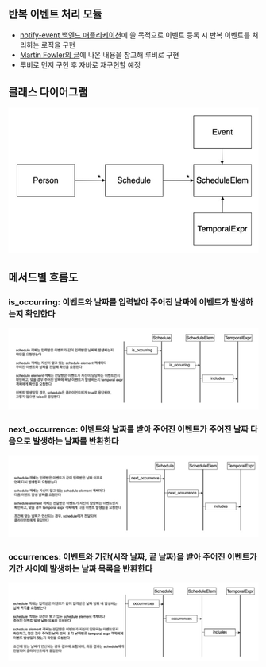 ## 반복 이벤트 처리 모듈
- [notify-event 백엔드 애플리케이션](https://github.com/rogarithm/notify-event)에 쓸 목적으로 이벤트 등록 시 반복 이벤트를 처리하는 로직을 구현
- [Martin Fowler의 글](https://martinfowler.dev.org.tw/apsupp/recurring.pdf)에 나온 내용을 참고해 루비로 구현
- 루비로 먼저 구현 후 자바로 재구현할 예정

## 클래스 다이어그램

![클래스_다이어그램](./reccurring-class-diagram.jpg)

## 메서드별 흐름도

### is_occurring: 이벤트와 날짜를 입력받아 주어진 날짜에 이벤트가 발생하는지 확인한다
![is_occurring](./reccurring-flow1.jpg)

### next_occurrence: 이벤트와 날짜를 받아 주어진 이벤트가 주어진 날짜 다음으로 발생하는 날짜를 반환한다
![next_occurrence](./reccurring-flow2.jpg)

### occurrences: 이벤트와 기간(시작 날짜, 끝 날짜)을 받아 주어진 이벤트가 기간 사이에 발생하는 날짜 목록을 반환한다
![occurrences](./reccurring-flow3.jpg)
